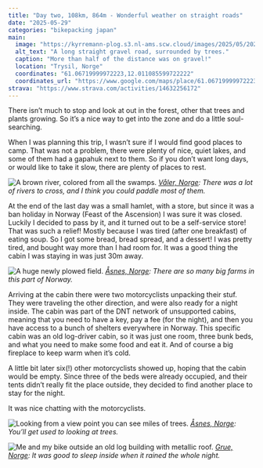 ```yaml
---
title: "Day two, 108km, 864m - Wonderful weather on straight roads"
date: "2025-05-29"
categories: "bikepacking japan"
main:
  image: "https://kyrremann-plog.s3.nl-ams.scw.cloud/images/2025/05/20250529_100538.jpg"
  alt_text: "A long straight gravel road, surrounded by trees."
  caption: "More than half of the distance was on gravel!"
  location: "Trysil, Norge"
  coordinates: "61.06719999972223,12.011085599722222"
  coordinates_url: "https://www.google.com/maps/place/61.06719999972223,12.011085599722222"
strava: "https://www.strava.com/activities/14632256172"
---
```


There isn’t much to stop and look at out in the forest, other that trees and plants growing. So it’s a nice way to get into the zone and do a little soul-searching.

When I was planning this trip, I wasn’t sure if I would find good places to camp. That was not a problem, there were plenty of nice, quiet lakes, and some of them had a gapahuk next to them. So if you don’t want long days, or would like to take it slow, there are plenty of places to rest.

![A brown river, colored from all the swamps.](https://kyrremann-plog.s3.nl-ams.scw.cloud/images/2025/05/20250529_120806.jpg)
*[Våler, Norge](https://www.google.com/maps/place/60.848422399722224,12.305143199722224): There was a lot of rivers to cross, and I think you could paddle most of them.*

At the end of the last day was a small hamlet, with a store, but since it was a ban holiday in Norway (Feast of the Ascension) I was sure it was closed. Luckily I decided to pass by it, and it turned out to be a self-service store! That was such a relief! Mostly because I was tired (after one breakfast) of eating soup. So I got some bread, bread spread, and a dessert! I was pretty tired, and bought way more than I had room for. It was a good thing the cabin I was staying in was just 30m away.

![A huge newly plowed field.](https://kyrremann-plog.s3.nl-ams.scw.cloud/images/2025/05/20250529_141949.jpg)
*[Åsnes, Norge](https://www.google.com/maps/place/60.659948799999995,12.235301599722222): There are so many big farms in this part of Norway.*

Arriving at the cabin there were two motorcyclists unpacking their stuf. They were traveling the other direction, and were also ready for a night inside. The cabin was part of the DNT network of unsupported cabins, meaning that you need to have a key, pay a fee (for the night), and then you have access to a bunch of shelters everywhere in Norway. This specific cabin was an old log-driver cabin, so it was just one room, three bunk beds, and what you need to make some food and eat it. And of course a big fireplace to keep warm when it’s cold.

A little bit later six(!) other motorcyclists showed up, hoping that the cabin would be empty. Since three of the beds were already occupied, and their tents didn’t really fit the place outside, they decided to find another place to stay for the night.

It was nice chatting with the motorcyclists.

![Looking from a view point you can see miles of trees.](https://kyrremann-plog.s3.nl-ams.scw.cloud/images/2025/05/20250529_152156.jpg)
*[Åsnes, Norge](https://www.google.com/maps/place/60.5517824,12.330427999722222): You’ll get used to looking at trees.*

![Me and my bike outside an old log building with metallic roof.](https://kyrremann-plog.s3.nl-ams.scw.cloud/images/2025/05/20250529_173602.jpg)
*[Grue, Norge](https://www.google.com/maps/place/60.38014079972222,12.423799199722222): It was good to sleep inside when it rained the whole night.*